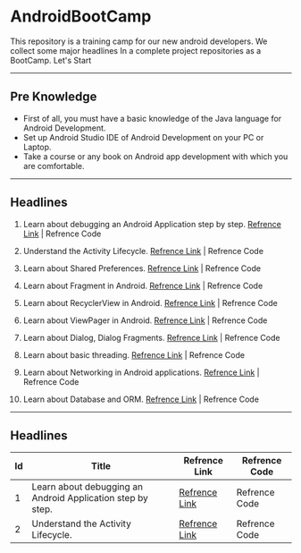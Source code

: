 # AndroidBootCamp
This repository is a training camp for our new android developers. We collect some major headlines In a complete project repositories as a BootCamp. Let's Start

---

## Pre Knowledge
* First of all, you must have a basic knowledge of the Java language for Android Development.
* Set up Android Studio IDE of Android Development on your PC or Laptop.
* Take a course or any book on Android app development with which you are comfortable.

---

## Headlines
1. Learn about debugging an Android Application step by step. [Refrence Link](https://developer.android.com/studio/debug/index.html) |  Refrence Code

2. Understand the Activity Lifecycle. [Refrence Link](https://developer.android.com/guide/components/activities/activity-lifecycle) | Refrence Code

3. Learn about Shared Preferences. [Refrence Link](https://developer.android.com/training/data-storage/shared-preferences) | Refrence Code 

4. Learn about Fragment in Android. [Refrence Link](https://developer.android.com/guide/components/fragments.html) | Refrence Code

5. Learn about RecyclerView in Android. [Refrence Link](https://developer.android.com/reference/android/support/v7/widget/RecyclerView.html) | Refrence Code

6. Learn about ViewPager in Android. [Refrence Link](https://developer.android.com/training/animation/screen-slide) | Refrence Code

7. Learn about Dialog, Dialog Fragments. [Refrence Link](https://developer.android.com/guide/topics/ui/dialogs) | Refrence Code

8. Learn about basic threading. [Refrence Link](https://developer.android.com/topic/performance/threads) | Refrence Code

9. Learn about Networking in Android applications. [Refrence Link](https://developer.android.com/training/basics/network-ops/connecting) | Refrence Code

10. Learn about Database and ORM. [Refrence Link](https://developer.android.com/training/data-storage/sqlite) | Refrence Code

---

## Headlines
| Id | Title | Refrence Link | Refrence Code |
| --- | --- | --- | --- |
|1| Learn about debugging an Android Application step by step.| [Refrence Link](https://developer.android.com/training/data-storage/shared-preferences) | Refrence Code |
|2| Understand the Activity Lifecycle. | [Refrence Link](https://developer.android.com/guide/components/activities/activity-lifecycle) | Refrence Code |


